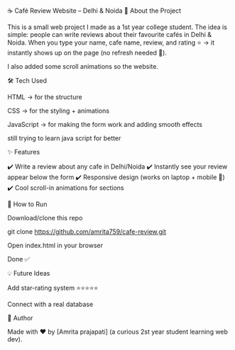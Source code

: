 ☕ Café Review Website – Delhi & Noida
📌 About the Project

This is a small web project I made as a 1st year college student.
The idea is simple: people can write reviews about their favourite cafés in Delhi & Noida.
When you type your name, cafe name, review, and rating ⭐ → it instantly shows up on the page (no refresh needed 🚀).

I also added some scroll animations so the website.

🛠️ Tech Used

HTML → for the structure

CSS → for the styling + animations

JavaScript → for making the form work and adding smooth effects

still trying  to learn java script for better

✨ Features

✔️ Write a review about any cafe in Delhi/Noida
✔️ Instantly see your review appear below the form
✔️ Responsive design (works on laptop + mobile 📱)
✔️ Cool scroll-in animations for sections


🚀 How to Run

Download/clone this repo

git clone https://github.com/amrita759/cafe-review.git


Open index.html in your browser

Done ✅

💡 Future Ideas

Add star-rating system ⭐⭐⭐⭐⭐

Connect with a real database 

🙋 Author

Made with ❤️ by [Amrita prajapati] (a curious 2st year student learning web dev).
